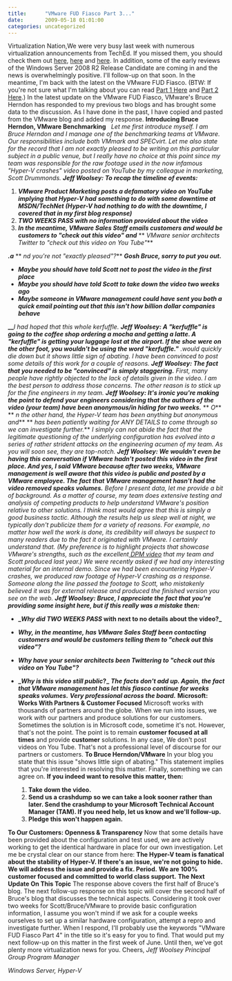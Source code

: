 ```yaml
---
title:      "VMware FUD Fiasco Part 3..."
date:       2009-05-18 01:01:00
categories: uncategorized
---
```

Virtualization Nation,We were very busy last week with numerous virtualization announcements from TechEd. If you missed them, you should check them out [here](http://blogs.technet.com/virtualization/archive/2009/05/12/hyper-v-in-ws08-r2-release-candidate-bringing-more-to-the-table.aspx), [here](http://blogs.technet.com/virtualization/archive/2009/05/12/tech-ed-windows-server-2008-r2-hyper-v-news.aspx) and [here](http://blogs.technet.com/virtualization/archive/2009/05/14/native-vhd-support-in-windows-7.aspx). In addition, some of the early reviews of the Windows Server 2008 R2 Release Candidate are coming in and the news is overwhelmingly positive. I'll follow-up on that soon. In the meantime, I'm back with the latest on the VMware FUD Fiasco. (BTW: If you're not sure what I'm talking about you can read [Part 1 Here](http://blogs.technet.com/virtualization/archive/2009/05/09/hyper-v-winning-daily-vmware-fud-reaching-new-heights.aspx) and [Part 2 Here](http://blogs.technet.com/virtualization/archive/2009/05/09/day-two-of-the-scott-drummond-vmware-fud-fiasco.aspx).) In the latest update on the VMware FUD Fiasco, VMware's Bruce Herndon has responded to my previous two blogs and has brought some data to the discussion. As I have done in the past, I have copied and pasted from the VMware blog and added my response. **Introducing Bruce Herndon, VMware Benchmarking**   _Let me first introduce myself. I am Bruce Herndon and I manage one of the benchmarking teams at VMware. Our responsibilities include both VMmark and SPECvirt. Let me also state for the record that I am not exactly pleased to be writing on this particular subject in a public venue, but I really have no choice at this point since my team was responsible for the raw footage used in the now infamous "Hyper-V crashes" video posted on YouTube by my colleague in marketing, Scott Drummonds._ **_Jeff Woolsey: To recap the timeline of events:_**

  1. **_VMware Product Marketing posts a defamatory video on YouTube implying that Hyper-V had_** **_something to do with some downtime at MSDN/TechNet (Hyper-V had nothing to do with the downtime, I covered that in my first blog response)_**
  2. **__TWO WEEKS PASS_ with no information provided about the video_**
  3. **_In the meantime, VMware Sales Staff emails customers and would be customers to "check out this video" and_** ** _VMware senior architects Twitter to "check out this video on You Tube"_**

**_.a_** ** _nd you're not "exactly pleased"?_** **_Gosh Bruce, sorry to put you out._**

  * **_Maybe you should have told Scott not to post the video in the first place_**
  * **_Maybe you should have told Scott to take down the video two weeks ago_**
  * **_Maybe someone in VMware management could have sent you both a quick email pointing out that _this isn't how billion dollar companies behave__**

**__**_I had hoped that this whole kerfuffle._ **_Jeff_ _Woolsey: A "kerfuffle" is going to the coffee shop ordering a mocha and getting a latte. A "kerfuffle" is getting your luggage lost at the airport. If the shoe were on the other foot, you wouldn't be using the word "kerfuffle."_** _.would quickly die down but it shows little sign of abating._ _I have been convinced to post some details of this work for a couple of reasons._ _**Jeff Woolsey: The fact that you needed to be "convinced" is simply staggering.**_ _First, many people have rightly objected to the lack of details given in the video. I am the best person to address those concerns. The other reason is to stick up for the fine engineers in my team._ **_Jeff Woolsey: It's ironic you're making the point to defend your engineers considering that the authors of the video (your team) have been anonymous/in hiding for two weeks._** ** _O_** ** _n the other hand, the Hyper-V team has been anything but anonymous and_** ** _has been patiently waiting for ANY DETAILS to come through so we can investigate further._** _I simply can not abide the fact that the legitimate questioning of the underlying configuration has evolved into a series of rather strident attacks on the engineering acumen of my team. As you will soon see, they are top-notch._ **_Jeff Woolsey: We wouldn't even be having this conversation if VMware hadn't posted this video in the first place. And yes, I said VMware because after two weeks, VMware management is well aware that this video is public and posted by a VMware employee. _The fact that VMware management hasn't had the video removed speaks volumes_._** _Before I present data, let me provide a bit of background. As a matter of course, my team does extensive testing and analysis of competing products to help understand VMware's position relative to other solutions. I think most would agree that this is simply a good business tactic. Although the results help us sleep well at night, we typically don't publicize them for a variety of reasons. For example, no matter how well the work is done, its credibility will always be suspect to many readers due to the fact it originated with VMware. I certainly understand that. (My preference is to highlight projects that showcase VMware's strengths, such as the excellent_[ _DPM video_](https://www.youtube.com/watch?v=7CbRS0GGuNc) _that my team and Scott produced last year.) We were recently asked if we had any interesting material for an internal demo. Since we had been encountering Hyper-V crashes, we produced raw footage of Hyper-V crashing as a response. Someone along the line passed the footage to Scott, who mistakenly believed it was for external release and produced the finished version you see on the web._ **_Jeff Woolsey: Bruce, I appreciate the fact that you're providing some insight here, but if this really was a mistake then:_**
* **__Why did TWO WEEKS PASS_ with next to no details about the video?_**
* **_Why, in the meantime, has VMware Sales Staff been contacting customers and would be customers telling them to "check out this video"?_**
* **_Why have your senior architects been Twittering to "check out this video on You Tube"?_**
* **__Why is this video still public_?_** **_The facts don't add up. Again, the fact that VMware management has let this fiasco continue for weeks speaks volumes._** **_Very professional across the board._** **Microsoft: Works With Partners & Customer Focused**
Microsoft works with thousands of partners around the globe. When we run into issues, we work _with_ our partners and produce solutions for our customers. Sometimes the solution is in Microsoft code, sometime it's not. However, that's not the point. The point is to remain **customer focused at all times** and provide **customer** solutions. In any case, We don't post videos on You Tube. That's not a professional level of discourse for our partners or customers. **To Bruce Herndon/VMware** In your blog you state that this issue "shows little sign of abating." This statement implies that you're interested in resolving this matter. Finally, something we can agree on. **If you indeed want to resolve this matter, then:**

  1. **Take down the video.**
  2. **Send us a crashdump so we can take a look sooner rather than later. Send the crashdump to your Microsoft Technical Account Manager (TAM). If you need help, let us know and we'll follow-up.**
  3. **Pledge this won't happen again.**

**To Our Customers: Openness & Transparency** Now that some details have been provided about the configuration and test used, we are actively working to get the identical hardware in place for our own investigation. Let me be crystal clear on our stance from here: **The Hyper-V team is fanatical about the stability of Hyper-V. If there's an issue, we're not going to hide. We will address the issue and provide a fix. Period.** **We are 100% customer focused and committed to world class support.** **The Next Update On This Topic** The response above covers the first half of Bruce's blog. The next follow-up response on this topic will cover the second half of Bruce's blog that discusses the technical aspects. Considering it took over two weeks for Scott/Bruce/VMware to provide basic configuration information, I assume you won't mind if we ask for a couple weeks ourselves to set up a similar hardware configuration, attempt a repro and investigate further. When I respond, I'll probably use the keywords "VMware FUD Fiasco Part 4" in the title so it's easy for you to find. That would put my next follow-up on this matter in the first week of June. Until then, we've got plenty more virtualization news for you. Cheers, _Jeff Woolsey_ _Principal Group Program Manager_

_Windows Server, Hyper-V_
